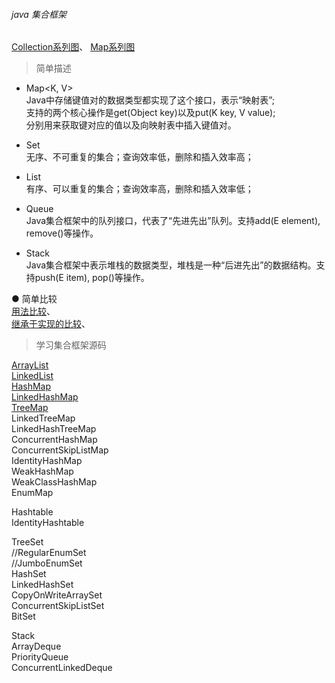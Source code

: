 ###### java 集合框架

[Collection系列图](ImageFiles/Collection_001.png)、 [Map系列图](ImageFiles/Collection_002.png)  

> 简单描述 

- Map<K, V>  
Java中存储键值对的数据类型都实现了这个接口，表示“映射表”;  
支持的两个核心操作是get(Object key)以及put(K key, V value);  
分别用来获取键对应的值以及向映射表中插入键值对。

- Set<E>  
无序、不可重复的集合；查询效率低，删除和插入效率高；     

- List<E>  
有序、可以重复的集合；查询效率高，删除和插入效率低；      


- Queue<E>  
Java集合框架中的队列接口，代表了“先进先出”队列。支持add(E element), remove()等操作。

- Stack<E>  
Java集合框架中表示堆栈的数据类型，堆栈是一种“后进先出”的数据结构。支持push(E item), pop()等操作。

● 简单比较  
[用法比较](Compare/Collection_MapTableSet_01.md)、  
[继承于实现的比较](Compare/Collection_MapTableSet_02.md)、  

> 学习集合框架源码  

[ArrayList](List_ArrayList.md)    
[LinkedList](List_LinkedList.md)      
[HashMap](Map_HashMap.md)    
[LinkedHashMap](Map_LinkedHashMap.md)    
[TreeMap](Map_TreeMap.md)    
LinkedTreeMap  
LinkedHashTreeMap  
ConcurrentHashMap  
ConcurrentSkipListMap  
IdentityHashMap  
WeakHashMap  
WeakClassHashMap  
EnumMap  

Hashtable  
IdentityHashtable  

TreeSet  
//RegularEnumSet  
//JumboEnumSet  
HashSet  
LinkedHashSet  
CopyOnWriteArraySet  
ConcurrentSkipListSet  
BitSet  

Stack  
ArrayDeque  
PriorityQueue  
ConcurrentLinkedDeque  


